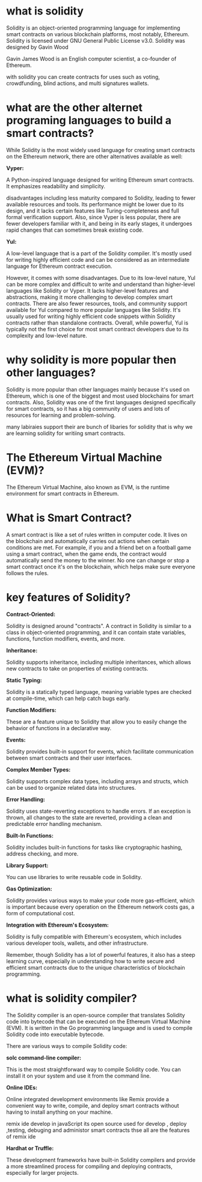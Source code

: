# what is solidity

Solidity is an object-oriented programming language for implementing smart contracts on various blockchain platforms, most notably, Ethereum. Solidity is licensed under GNU General Public License v3.0. Solidity was designed by Gavin Wood

Gavin James Wood is an English computer scientist, a co-founder of Ethereum.

with solidity you can create contracts for uses such as voting, crowdfunding, blind actions, and multi signatures wallets.

# what are the other alternet programing languages to build a smart contracts?


While Solidity is the most widely used language for creating smart contracts on the Ethereum network, there are other alternatives available as well:

**Vyper:**

 A Python-inspired language designed for writing Ethereum smart contracts. It emphasizes readability and simplicity.

 disadvantages including less maturity compared to Solidity, leading to fewer available resources and tools. Its performance might be lower due to its design, and it lacks certain features like Turing-completeness and full formal verification support. Also, since Vyper is less popular, there are fewer developers familiar with it, and being in its early stages, it undergoes rapid changes that can sometimes break existing code.

**Yul:**

 A low-level language that is a part of the Solidity compiler. It's mostly used for writing highly efficient code and can be considered as an intermediate language for Ethereum contract execution.

However, it comes with some disadvantages. Due to its low-level nature, Yul can be more complex and difficult to write and understand than higher-level languages like Solidity or Vyper. It lacks higher-level features and abstractions, making it more challenging to develop complex smart contracts. There are also fewer resources, tools, and community support available for Yul compared to more popular languages like Solidity. It's usually used for writing highly efficient code snippets within Solidity contracts rather than standalone contracts. Overall, while powerful, Yul is typically not the first choice for most smart contract developers due to its complexity and low-level nature.



# why solidity is more popular then other languages?

Solidity is more popular than other languages mainly because it's used on Ethereum, which is one of the biggest and most used blockchains for smart contracts. Also, Solidity was one of the first languages designed specifically for smart contracts, so it has a big community of users and lots of resources for learning and problem-solving.

many labiraies support their are bunch of libaries for solidity that is why we are learning solidity for writiing smart contracts.

# The Ethereum Virtual Machine (EVM)?

The Ethereum Virtual Machine, also known as EVM, is the runtime environment for smart contracts in Ethereum.

# What is Smart Contract?

A smart contract is like a set of rules written in computer code. It lives on the blockchain and automatically carries out actions when certain conditions are met. For example, if you and a friend bet on a football game using a smart contract, when the game ends, the contract would automatically send the money to the winner. No one can change or stop a smart contract once it's on the blockchain, which helps make sure everyone follows the rules.

# key features of Solidity?

**Contract-Oriented:**

 Solidity is designed around "contracts". A contract in Solidity is similar to a class in object-oriented programming, and it can contain state variables, functions, function modifiers, events, and more.

**Inheritance:** 

Solidity supports inheritance, including multiple inheritances, which allows new contracts to take on properties of existing contracts.

**Static Typing:** 

Solidity is a statically typed language, meaning variable types are checked at compile-time, which can help catch bugs early.

**Function Modifiers:**

 These are a feature unique to Solidity that allow you to easily change the behavior of functions in a declarative way.

**Events:**

 Solidity provides built-in support for events, which facilitate communication between smart contracts and their user interfaces.

**Complex Member Types:** 

Solidity supports complex data types, including arrays and structs, which can be used to organize related data into structures.

**Error Handling:**

 Solidity uses state-reverting exceptions to handle errors. If an exception is thrown, all changes to the state are reverted, providing a clean and predictable error handling mechanism.

**Built-In Functions:**

 Solidity includes built-in functions for tasks like cryptographic hashing, address checking, and more.

**Library Support:**

 You can use libraries to write reusable code in Solidity.

**Gas Optimization:** 

Solidity provides various ways to make your code more gas-efficient, which is important because every operation on the Ethereum network costs gas, a form of computational cost.

**Integration with Ethereum's Ecosystem:**

 Solidity is fully compatible with Ethereum's ecosystem, which includes various developer tools, wallets, and other infrastructure.

Remember, though Solidity has a lot of powerful features, it also has a steep learning curve, especially in understanding how to write secure and efficient smart contracts due to the unique characteristics of blockchain programming.

# what is solidity compiler?

The Solidity compiler is an open-source compiler that translates Solidity code into bytecode that can be executed on the Ethereum Virtual Machine (EVM). It is written in the Go programming language and is used to compile Solidity code into executable bytecode.

There are various ways to compile Solidity code:

**solc command-line compiler:**

 This is the most straightforward way to compile Solidity code. You can install it on your system and use it from the command line.

**Online IDEs:**

 Online integrated development environments like Remix provide a convenient way to write, compile, and deploy smart contracts without having to install anything on your machine.

 remix ide develop in javaScript
 its open source
 used for develop , deploy ,testing, debuging and administor smart contracts
 thse all are the features of remix ide 


**Hardhat or Truffle:**

 These development frameworks have built-in Solidity compilers and provide a more streamlined process for compiling and deploying contracts, especially for larger projects.



